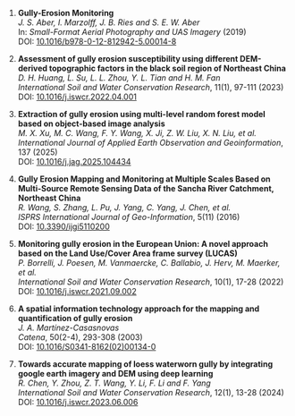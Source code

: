 1. **Gully-Erosion Monitoring**  
   *J. S. Aber, I. Marzolff, J. B. Ries and S. E. W. Aber*  
   In: *Small-Format Aerial Photography and UAS Imagery* (2019)  
   DOI: [10.1016/b978-0-12-812942-5.00014-8](https://doi.org/10.1016/b978-0-12-812942-5.00014-8)

2. **Assessment of gully erosion susceptibility using different DEM-derived topographic factors in the black soil region of Northeast China**  
   *D. H. Huang, L. Su, L. L. Zhou, Y. L. Tian and H. M. Fan*  
   *International Soil and Water Conservation Research*, 11(1), 97-111 (2023)  
   DOI: [10.1016/j.iswcr.2022.04.001](https://doi.org/10.1016/j.iswcr.2022.04.001)

3. **Extraction of gully erosion using multi-level random forest model based on object-based image analysis**  
   *M. X. Xu, M. C. Wang, F. Y. Wang, X. Ji, Z. W. Liu, X. N. Liu, et al.*  
   *International Journal of Applied Earth Observation and Geoinformation*, 137 (2025)  
   DOI: [10.1016/j.jag.2025.104434](https://doi.org/10.1016/j.jag.2025.104434)

4. **Gully Erosion Mapping and Monitoring at Multiple Scales Based on Multi-Source Remote Sensing Data of the Sancha River Catchment, Northeast China**  
   *R. Wang, S. Zhang, L. Pu, J. Yang, C. Yang, J. Chen, et al.*  
   *ISPRS International Journal of Geo-Information*, 5(11) (2016)  
   DOI: [10.3390/ijgi5110200](https://doi.org/10.3390/ijgi5110200)

5. **Monitoring gully erosion in the European Union: A novel approach based on the Land Use/Cover Area frame survey (LUCAS)**  
   *P. Borrelli, J. Poesen, M. Vanmaercke, C. Ballabio, J. Herv, M. Maerker, et al.*  
   *International Soil and Water Conservation Research*, 10(1), 17-28 (2022)  
   DOI: [10.1016/j.iswcr.2021.09.002](https://doi.org/10.1016/j.iswcr.2021.09.002)

6. **A spatial information technology approach for the mapping and quantification of gully erosion**  
   *J. A. Martínez-Casasnovas*  
   *Catena*, 50(2-4), 293-308 (2003)  
   DOI: [10.1016/S0341-8162(02)00134-0](https://doi.org/10.1016/S0341-8162(02)00134-0)

7. **Towards accurate mapping of loess waterworn gully by integrating google earth imagery and DEM using deep learning**  
   *R. Chen, Y. Zhou, Z. T. Wang, Y. Li, F. Li and F. Yang*  
   *International Soil and Water Conservation Research*, 12(1), 13-28 (2024)  
   DOI: [10.1016/j.iswcr.2023.06.006](https://doi.org/10.1016/j.iswcr.2023.06.006)
